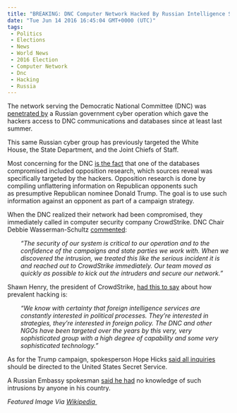 ```yaml
---
title: "BREAKING: DNC Computer Network Hacked By Russian Intelligence Service"
date: "Tue Jun 14 2016 16:45:04 GMT+0000 (UTC)"
tags: 
 - Politics
 - Elections
 - News
 - World News
 - 2016 Election
 - Computer Network
 - Dnc
 - Hacking
 - Russia
---
```

<p><!-- Quick Adsense WordPress Plugin: http://quicksense.net/ --></p><p>The network serving the Democratic National Committee (DNC) was <a href="http://www.nbcnews.com/politics/politics-news/democratic-national-committee-breached-russian-hackers-n592061" onclick="__gaTracker(&apos;send&apos;, &apos;event&apos;, &apos;outbound-article&apos;, &apos;http://www.nbcnews.com/politics/politics-news/democratic-national-committee-breached-russian-hackers-n592061&apos;, &apos;penetrated by&apos;);" target="_blank">penetrated by</a> a Russian government cyber operation which gave the hackers access to DNC&#xA0;communications and databases since at least last summer.</p><p>This same Russian cyber group has previously targeted the White House,&#xA0;the State Department, and the Joint Chiefs of Staff.</p><p>Most concerning for the DNC <a href="https://www.washingtonpost.com/world/national-security/russian-government-hackers-penetrated-dnc-stole-opposition-research-on-trump/2016/06/14/cf006cb4-316e-11e6-8ff7-7b6c1998b7a0_story.html?hpid=hp_no-name_no-name%3Apage%2Fbreaking-news-bar&amp;tid=a_breakingnews" onclick="__gaTracker(&apos;send&apos;, &apos;event&apos;, &apos;outbound-article&apos;, &apos;https://www.washingtonpost.com/world/national-security/russian-government-hackers-penetrated-dnc-stole-opposition-research-on-trump/2016/06/14/cf006cb4-316e-11e6-8ff7-7b6c1998b7a0_story.html?hpid=hp_no-name_no-name%3Apage%2Fbreaking-news-bar&amp;tid=a_breakingnews&apos;, &apos;is the fact&apos;);" target="_blank">is the fact</a> that one of the databases compromised included&#xA0;opposition research, which sources reveal was specifically targeted by the hackers. Opposition research is done by compiling unflattering information on Republican opponents such as&#xA0;presumptive Republican nominee Donald Trump. The goal is to use such information against an opponent as part of a campaign strategy.</p><p>When the DNC realized their network had been compromised, they immediately&#xA0;called in computer security company CrowdStrike. DNC Chair Debbie Wasserman-Schultz <a href="https://www.washingtonpost.com/world/national-security/russian-government-hackers-penetrated-dnc-stole-opposition-research-on-trump/2016/06/14/cf006cb4-316e-11e6-8ff7-7b6c1998b7a0_story.html?hpid=hp_no-name_no-name%3Apage%2Fbreaking-news-bar&amp;tid=a_breakingnews" onclick="__gaTracker(&apos;send&apos;, &apos;event&apos;, &apos;outbound-article&apos;, &apos;https://www.washingtonpost.com/world/national-security/russian-government-hackers-penetrated-dnc-stole-opposition-research-on-trump/2016/06/14/cf006cb4-316e-11e6-8ff7-7b6c1998b7a0_story.html?hpid=hp_no-name_no-name%3Apage%2Fbreaking-news-bar&amp;tid=a_breakingnews&apos;, &apos;commented&apos;);" target="_blank">commented</a>:</p><p style="padding-left: 30px;"><em>&#x201C;The security of our system is critical to our operation and to the confidence of the campaigns and state parties we work with. When we discovered the intrusion, we treated this like the serious incident it is and reached out to CrowdStrike immediately. Our team moved as quickly as possible to kick out the intruders and secure our network.&#x201D;</em></p><p>Shawn Henry, the president of CrowdStrike, <a href="http://www.nbcnews.com/politics/politics-news/democratic-national-committee-breached-russian-hackers-n592061" onclick="__gaTracker(&apos;send&apos;, &apos;event&apos;, &apos;outbound-article&apos;, &apos;http://www.nbcnews.com/politics/politics-news/democratic-national-committee-breached-russian-hackers-n592061&apos;, &apos;had this to say&apos;);" target="_blank">had this to say</a> about&#xA0;how prevalent hacking is:</p><p style="padding-left: 30px;"><em>&#x201C;We know with certainty that foreign intelligence services are constantly interested in political processes. They&#x2019;re interested in strategies, they&#x2019;re interested in foreign policy. The DNC and other NGOs have been targeted over the years by this very, very sophisticated group with a high degree of capability and some very sophisticated technology.&#x201D;</em></p><p>As for the Trump campaign, spokesperson Hope Hicks <a href="http://www.nbcnews.com/politics/politics-news/democratic-national-committee-breached-russian-hackers-n592061" onclick="__gaTracker(&apos;send&apos;, &apos;event&apos;, &apos;outbound-article&apos;, &apos;http://www.nbcnews.com/politics/politics-news/democratic-national-committee-breached-russian-hackers-n592061&apos;, &apos;said all inquiries&apos;);" target="_blank">said all inquiries</a> should be directed to the United States Secret Service.</p><p><!-- Quick Adsense WordPress Plugin: http://quicksense.net/ --></p><p>A Russian Embassy spokesman <a href="http://www.nbcnews.com/politics/politics-news/democratic-national-committee-breached-russian-hackers-n592061" onclick="__gaTracker(&apos;send&apos;, &apos;event&apos;, &apos;outbound-article&apos;, &apos;http://www.nbcnews.com/politics/politics-news/democratic-national-committee-breached-russian-hackers-n592061&apos;, &apos;said he had&apos;);" target="_blank">said he had</a> no knowledge of such intrusions by anyone in his country.</p><p><em>Featured Image Via <a href="http://By &#xA9; User:Colin&#xA0;/&#xA0;Wikimedia Commons, CC BY-SA 4.0, https://commons.wikimedia.org/w/index.php?curid=30343877" onclick="__gaTracker(&apos;send&apos;, &apos;event&apos;, &apos;outbound-article&apos;, &apos;http://By &#xA9; User:Colin&#xA0;/&#xA0;Wikimedia Commons, CC BY-SA 4.0, https://commons.wikimedia.org/w/index.php?curid=30343877&apos;, &apos;Wikipedia&#xA0;&apos;);" target="_blank">Wikipedia&#xA0;</a></em></p><p>&#xA0;</p><div style="font-size:0px;height:0px;line-height:0px;margin:0;padding:0;clear:both"></div>